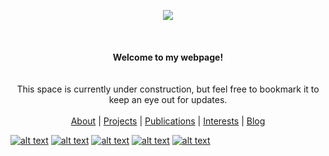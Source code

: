 <p align="center">
  <img src="https://www.outlookindia.com/outlooktraveller/public/uploads/2018/06/Forest-Dirang-Arunachal-Pradesh.jpg">
  <br><br><br><br>
  <b>Welcome to my webpage!</b><br><br><br>
  <a>This space is currently under construction, but feel free to bookmark it to keep an eye out for updates. </a><br><br>
  <a href="#">About</a> |
  <a href="#">Projects</a> |
  <a href="#">Publications</a> | 
  <a href="#">Interests</a> |
  <a href="#">Blog</a>
</p>


[![alt text][1.1]][1]
[![alt text][2.1]][2]
[![alt text][3.1]][3]
[![alt text][4.1]][4]
[![alt text][5.1]][5]



[1.1]: https://img.shields.io/badge/Twitter-1DA1F2?style=for-the-badge&logo=twitter&logoColor=white (twitter)
[2.1]: https://img.shields.io/badge/Instagram-E4405F?style=for-the-badge&logo=instagram&logoColor=white (instagram)
[3.1]: hhttps://www.google.com/imgres?imgurl=https%3A%2F%2Fp.kindpng.com%2Fpicc%2Fs%2F128-1280233_free-files-github-github-white-logo-png-transparent.png&imgrefurl=https%3A%2F%2Fwww.kindpng.com%2Ffree%2Fgithub-logo%2F&tbnid=00jixij6Ixo7bM&vet=12ahUKEwjLqKeavPHxAhVCNnIKHYHXB-oQMygCegUIARCgAQ..i&docid=eOMF2QQ1Zvce-M&w=287&h=280&q=transparent%20github%20logo%20white&hl=en&ved=2ahUKEwjLqKeavPHxAhVCNnIKHYHXB-oQMygCegUIARCgAQ (github)
[4.1]: https://img.shields.io/badge/StackExchange-%23ffffff.svg?&style=for-the-badge&logo=StackExchange&logoColor=white
[5.1]: https://img.shields.io/badge/Research_Gate-00CCBB.svg?&style=for-the-badge&logo=ResearchGate&logoColor=white

[1]: https://www.twitter.com/unmixablemix
[2]: https://www.instagram.com/unmixablemix
[3]: https://github.com/unmixablemix
[4]: https://stackexchange/unmixablemix
[5]: https://https://www.researchgate.net/profile/Alakananda-Maitra
